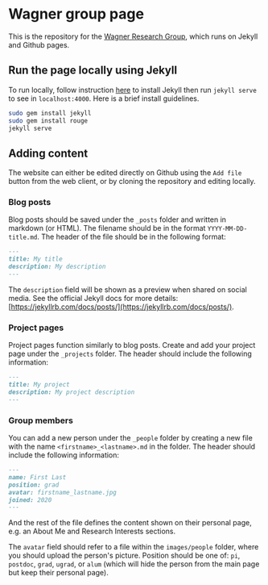 # Wagner group page

This is the repository for the [Wagner Research Group](https://wagner-group.github.io), which runs on Jekyll and Github pages.

## Run the page locally using Jekyll

To run locally, follow instruction [here](https://jekyllrb.com/) to install Jekyll then run `jekyll serve` to see in `localhost:4000`. Here is a brief install guidelines.

```bash
sudo gem install jekyll
sudo gem install rouge
jekyll serve
```

## Adding content

The website can either be edited directly on Github using the `Add file` button from the web client, or by cloning the repository and editing locally.

### Blog posts

Blog posts should be saved under the `_posts` folder and written in markdown (or HTML). The filename should be in the format `YYYY-MM-DD-title.md`. The header of the file should be in the following format:

``` markdown
---
title: My title
description: My description
---
```

The `description` field will be shown as a preview when shared on social media. See the official Jekyll docs for more details: [https://jekyllrb.com/docs/posts/](https://jekyllrb.com/docs/posts/).

### Project pages

Project pages function similarly to blog posts. Create and add your project page under the `_projects` folder. The header should include the following information:

``` markdown
---
title: My project
description: My project description
---
```

### Group members

You can add a new person under the `_people` folder by creating a new file with the name `<firstname>_<lastname>.md` in the folder. The header should include the following information:

``` markdown
---
name: First Last
position: grad
avatar: firstname_lastname.jpg
joined: 2020
---
```

And the rest of the file defines the content shown on their personal page, e.g. an About Me and Research Interests sections.

The `avatar` field should refer to a file within the `images/people` folder, where you should upload the person's picture. 
Position should be one of: `pi`, `postdoc`, `grad`, `ugrad`, or `alum` (which will hide the person from the main page but keep their personal page).
